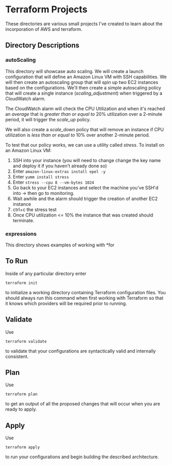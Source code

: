 # Terraform Projects

These directories are various small projects I've created to learn about the incorporation of AWS and terraform. 

## Directory Descriptions
### autoScaling

This directory will showcase auto scaling. We will create a launch configuration that will define an Amazon Linux VM with SSH capabilities. We will then create an autoscaling group that will spin up two EC2 instances based on the configurations. We'll then create a simple autoscaling policy that will create a single instance (_scaling_adjustment_) when triggered by a CloudWatch alarm. 

The CloudWatch alarm will check the CPU Utilization and when it's reached an *average* that is _greater than or equal to_ 20% utilization over a 2-minute period, it will trigger the *scale_up* policy.

We will also create a *scale_down* policy that will remove an instance if CPU utilization is _less than or equal to_ 10% over another 2-minute period.

To test that our policy works, we can use a utility called *stress*.
To install on an Amazon Linux VM:

1. SSH into your instance (you will need to change change the key name and deploy it if you haven't already done so)
2. Enter ```amazon-linux-extras install epel -y```
3. Enter ```yumm install stress```
4. Enter ```stress --cpu 8 --vm-bytes 1024```
5. Go back to your EC2 instances and select the machine you've SSH'd into -> then go to monitoring.
6. Wait awhile and the alarm should trigger the creation of another EC2 instance
7. ctrl+c the stress test
8. Once CPU utilization <= 10% the instance that was created should terminate. 

### expressions

This directory shows examples of working with *for
## To Run
Inside of any particular directory enter 

```
terraform init
```

to initialize a working directory containing Terraform configuration files. You should always run this command when first working with Terraform so that it knows which providers will be required prior to running.

## Validate
Use 

```
terraform validate
```

to validate that your configurations are syntactically valid and internally consistent. 

## Plan
Use

```
terraform plan
```

to get an output of all the proposed changes that will occur when you are ready to apply. 

## Apply
Use

```
terraform apply
```

to run your configurations and begin building the described architecture. 